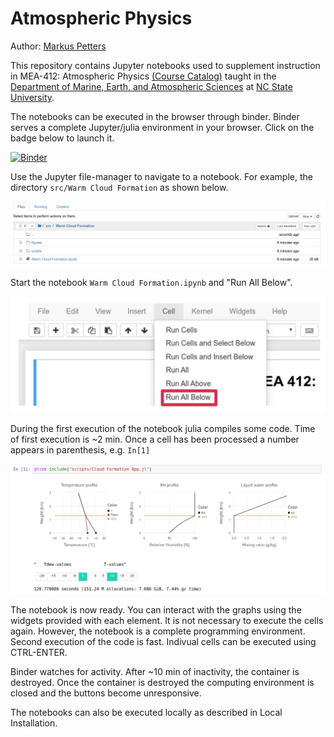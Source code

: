 # Atmospheric Physics
Author: [Markus Petters](https://meas.sciences.ncsu.edu/people/mdpetter/)

This repository contains Jupyter notebooks used to supplement instruction in MEA-412: Atmospheric Physics [(Course Catalog)](http://catalog.ncsu.edu/undergraduate/coursedescriptions/mea/) taught in the [Department of Marine, Earth, and Atmospheric Sciences](https://meas.sciences.ncsu.edu/) at [NC State University](https://www.ncsu.edu/). 


The notebooks can be executed in the browser through binder. Binder serves a 
complete Jupyter/julia environment in your browser. Click on the badge below to
launch it.

[![Binder](https://mybinder.org/badge_logo.svg)](https://mybinder.org/v2/gh/mdpetters/Atmospheric-Physics-Notebooks.git/master)

Use the Jupyter file-manager to navigate to a notebook. For example,
the directory ```src/Warm Cloud Formation``` as shown below.

![alt text](figures/Docker.png)

Start the notebook ```Warm Cloud Formation.ipynb``` and "Run All Below".

![alt text](figures/Cells.png)

During the first execution of the notebook julia compiles some code. 
Time of first execution is ~2 min. Once a cell has been processed a 
number appears in parenthesis, e.g. ```In[1]```

![alt text](figures/Example.png)

The notebook is now ready. You can interact with the graphs using the 
widgets provided with each element. It is not necessary to execute 
the cells again. However, the notebook is a complete programming environment. 
Second execution of the code is fast. Indivual cells can be executed using 
CTRL-ENTER.

Binder watches for activity. After ~10 min of inactivity, the container is destroyed. 
Once the container is destroyed the computing environment is closed and the buttons become unresponsive. 

The notebooks can also be executed locally as described in Local Installation.  